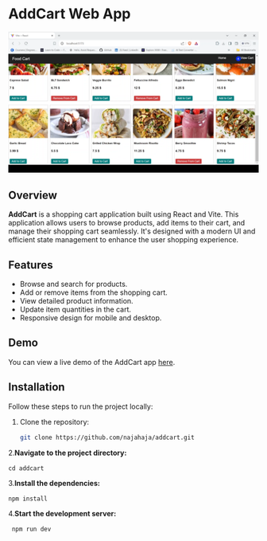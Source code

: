 # AddCart Web App

![AddCart Logo](./Screenshot%20(1766).png)

## Overview

**AddCart** is a shopping cart application built using React and Vite. This application allows users to browse products, add items to their cart, and manage their shopping cart seamlessly. It's designed with a modern UI and efficient state management to enhance the user shopping experience.

## Features

- Browse and search for products.
- Add or remove items from the shopping cart.
- View detailed product information.
- Update item quantities in the cart.
- Responsive design for mobile and desktop.

## Demo

You can view a live demo of the AddCart app [here](https://najahaja.github.io/addCartApp/).

## Installation

Follow these steps to run the project locally:

1. Clone the repository:

   ```bash
   git clone https://github.com/najahaja/addcart.git
2.**Navigate to the project directory:**

    cd addcart
3.**Install the dependencies:**

    npm install
4.**Start the development server:**

     npm run dev
